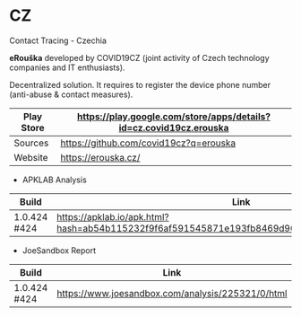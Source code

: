# CZ
Contact Tracing - Czechia

**eRouška** developed by COVID19CZ (joint activity of Czech technology companies and IT enthusiasts).

Decentralized solution. It requires to register the device phone number (anti-abuse & contact measures).

Play Store | https://play.google.com/store/apps/details?id=cz.covid19cz.erouska
-----------|-------------------------------------------------------------------
Sources | https://github.com/covid19cz?q=erouska
Website | https://erouska.cz/

- APKLAB Analysis

Build | Link
------|-----
1.0.424 #424 | https://apklab.io/apk.html?hash=ab54b115232f9f6af591545871e193fb8469d96524f5fbdf537255aed0f8f3a4

- JoeSandbox Report

Build | Link
------|-----
1.0.424 #424 | https://www.joesandbox.com/analysis/225321/0/html 

